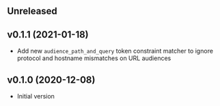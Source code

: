 ## Unreleased

## v0.1.1 (2021-01-18)

* Add new `audience_path_and_query` token constraint matcher to ignore protocol and hostname mismatches on URL audiences

## v0.1.0 (2020-12-08)

* Initial version
